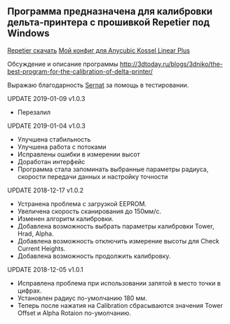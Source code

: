 Программа предназначена для калибровки дельта-принтера с прошивкой Repetier под Windows
---
[Repetier скачать](https://www.repetier.com/download-now/)
[Мой конфиг для Anycubic Kossel Linear Plus](https://www.thingiverse.com/download:5849635)

Обсуждение и описание программы
http://3dtoday.ru/blogs/3dniko/the-best-program-for-the-calibration-of-delta-printer/

Выражаю благодарность [Sernat](https://3dtoday.ru/blogs/sernat/) за помощь в тестировании.

UPDATE 2019-01-09 v1.0.3
- Перезалил

UPDATE 2019-01-04 v1.0.3
- Улучшена стабильность
- Улучшена работа с потоками
- Исправлены ошибки в измерении высот
- Доработан интерфейс
- Программа стала запоминать выбранные параметры радиуса, скорости передачи данных и настройку точности


UPDATE 2018-12-17 v1.0.2
- Устранена проблема с загрузкой EEPROM.
- Увеличена скорость сканирования до 150мм/с.
- Изменен алгоритм калибровки.
- Добавлена возможность выбрать параметры калибровки Tower, Hrad, Alpha.
- Добавлена возможность отключить измерение высоты для Check Current Heights.
- Добавлена возможность продолжить калибровку.

UPDATE 2018-12-05 v1.0.1
- Исправлена проблема при использовании запятой в место точки в цифрах.
- Установлен радиус по-умолчанию 180 мм.
- Теперь после нажатия на Calibration сбрасываются значения Tower Offset и Alpha Rotaion по-умолчанию.

